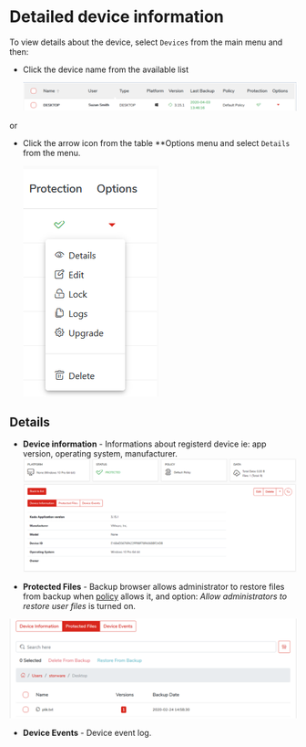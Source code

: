 # Detailed device information

To view details about the device, select `Devices` from the main menu and then:

* Click the device name from the available list

  ​![](../../.gitbook/assets/devicedetail.png)​

or

* Click the arrow icon from the table **Options menu and select `Details` from the menu.

  ![](../../.gitbook/assets/deviceoptions.png)



## Details

* **Device information** - Informations about registerd device ie: app version, operating system, manufacturer.
![](../../.gitbook/assets/devicedetails.png)


* **Protected Files** - Backup browser allows administrator to restore files from backup when [policy](../data-protection-management/general-settings.md) allows it, and option: _Allow administrators to restore user files_ is turned on.

![](../../.gitbook/assets/backupedfiles.png)
* **Device Events** - Device event log.